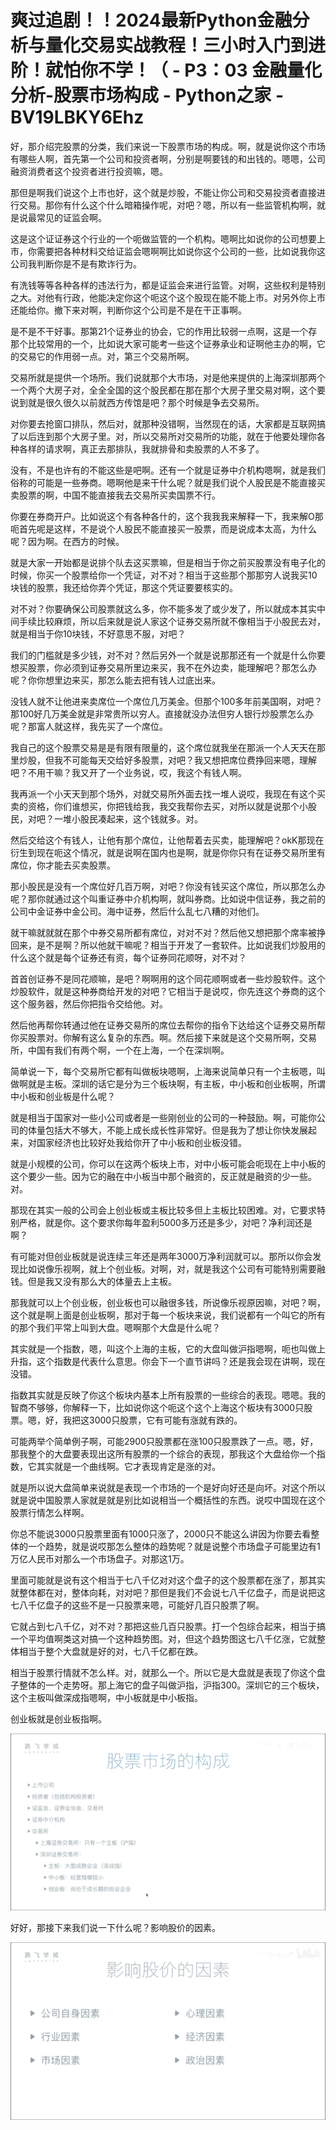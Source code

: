 # 爽过追剧！！2024最新Python金融分析与量化交易实战教程！三小时入门到进阶！就怕你不学！（ - P3：03 金融量化分析-股票市场构成 - Python之家 - BV19LBKY6Ehz

好，那介绍完股票的分类，我们来说一下股票市场的构成。啊，就是说你这个市场有哪些人啊，首先第一个公司和投资者啊，分别是啊要钱的和出钱的。嗯嗯，公司融资消费者这个投资者进行投资嘛，嗯。

那但是啊我们说这个上市也好，这个就是炒股，不能让你公司和交易投资者直接进行交易。那你有什么这个什么暗箱操作呢，对吧？嗯，所以有一些监管机构啊，就是说最常见的证监会啊。

这是这个证证券这个行业的一个呃做监管的一个机构。嗯啊比如说你的公司想要上市，你需要把各种材料交给证监会嗯啊啊比如说你这个公司的一些，比如说我你这公司我判断你是不是有欺诈行为。

有洗钱等等各种各样的违法行为，都是证监会来进行监管。对啊，这些权利是特别之大。对他有行政，他能决定你这个呃这个这个股现在能不能上市。对另外你上市还能给你。撤下来对啊，判断你这个公司是不是在干正事啊。

是不是不干好事。那第21个证券业的协会，它的作用比较弱一点啊，这是一个存那个比较常用的一个，比如说大家可能考一些这个证券承业和证啊他主办的啊，它的交易它的作用弱一点。对，第三个交易所啊。

交易所就是提供一个场所。我们说就那个大市场，对是他来提供的上海深圳那两个一个两个大房子对，全全全国的这个股民都在那在那个大房子里交易对啊，这个要说到就是很久很久以前就西方传馆是吧？那个时候是争去交易所。

对你要去抢窗口排队，然后对，就那种没错啊，当然现在的话，大家都是互联网搞了以后连到那个大房子里。对，所以交易所对交易所的功能，就在于他要处理你各种各样的请求啊，真正去那排队，我就排骨和卖股票的人不多了。

没有，不是也许有的不能这些是吧啊。还有一个就是证券中介机构嗯啊，就是我们俗称的可能是一些券商。嗯啊他是来干什么呢？就是我们说个人股民是不能直接买卖股票的啊，中国不能直接我去交易所买卖国票不行。

你要在券商开户。比如说这个有各种各什的，这个我我我来解释一下，我来解O那呃首先呢是这样，不是说个人股民不能直接买一股票，而是说成本太高，为什么呢？因为啊。在西方的时候。

就是大家一开始都是说排个队去这买票嘛，但是相当于你之前买股票没有电子化的时候，你买一个股票给你一个凭证，对不对？相当于这些那个那那穷人说我买10块钱的股票，我还给你弄个凭证，那这个凭证要要核实的。

对不对？你要确保公司股票就这么多，你不能多发了或少发了，所以就成本其实中间手续比较麻烦，所以后来就是说人家这个证券交易所就不像相当于小股民去对，就是相当于你10块钱，不好意思不服，对吧？

我们的门槛就是多少钱，对不对？然后另外一个就是说那那还有一个就是什么你要想买股票，你必须到证券交易所里边来买，我不在外边卖，能理解吧？那怎么办呢？你你想里边来买，那怎么能去把有钱人过底出来。

没钱人就不让他进来卖席位一个席位几万美金。但那个100多年前美国啊，对吧？那100好几万美金就是非常贵所以穷人。直接就没办法但穷人银行炒股票怎么办呢？那富人就这样，我先买了一个席位。

我自己的这个股票交易是是有限有限量的，这个席位就我坐在那派一个人天天在那里炒股，但我不可能每天交给好多股票，对吧？我又想把席位费挣回来嗯，理解吧？不用干嘛？我又开了一个业务说，哎，我这个有钱人啊。

我再派一个小天天到那个场外，对就交易所外面去找一堆人说哎，我现在有这个买卖的资格，你们谁想买，你把钱给我，我交我帮你去买，对所以就是说那个小股民，对吧？一堆小股民凑起来，这个钱就多。对。

然后交给这个有钱人，让他有那个席位，让他帮着去买卖，能理解吧？okK那现在衍生到现在呃这个情况，就是说啊在国内也是啊，就是你你只有在证券交易所里有席位，你才能去买卖股票。

那小股民是没有一个席位好几百万啊，对吧？你没有钱买这个席位，所以那怎么办呢？那你就通过这个叫重证券中介机构啊，就叫券商。比如说中信证券，我之前的公司中金证券中金公司。海中证券，然后什么乱七八糟的对他们。

就干嘛就就就在那个中券交易所都有席位，对对不对？然后他又想把那个席率被挣回来，是不是啊？所以他就干嘛呢？相当于开发了一套软件。比如说我们炒股用的什么这个就是每个证券还有资，每个证券同花顺呀，对不对？

首首创证券不是同花顺嘛，是吧？啊啊用的这个同花顺啊或者一些炒股软件。这个炒股软件，就是这种券商给开发的对吧？它相当于是说哎，你先连这个券商的这个这个服务器，然后你把指令交给他。对。

然后他再帮你转通过他在证券交易所的席位去帮你的指令下达给这个证券交易所帮你买股票对。你解有这么复杂的东西。啊。然后接下来就是这个交易所啊，交易所，中国有我们有两个啊，一个在上海，一个在深圳啊。

简单说一下，每个交易所它都有叫做板块嗯啊，上海来说简单只有一个主板嗯，叫做啊就是主板。深圳的话它是分为三个板块啊，有主板，中小板和创业板啊，所谓中小板和创业板是什么呢？

就是相当于国家对一些小公司或者是一些刚创业的公司的一种鼓励。啊，可能你公司的体量包括大不够大，不能上成长成长性非常好。但是我为了想让你快发展起来，对国家经济也比较好处我给你开了中小板和创业板没错。

就是小规模的公司，你可以在这两个板块上市，对中小板可能会呃现在上中小板的这个要少一些。因为它的融在中小板当中那个融资的，反正就是融资的少一些。对。

那现在其实一般的公司会上创业板或主板比较多但上主板比较困难。对，它要求特别严格，就是你。这个要求你每年盈利5000多万还是多少，对吧？净利润还是啊？

有可能对但创业板就是说连续三年还是两年3000万净利润就可以。那所以你会发现比如说像乐视啊，就上个创业板。对啊，对，就是我这个公司有可能特别需要融钱。但是我又没有那么大的体量去上主板。

那我就可以上个创业板，创业板也可以融很多钱，所说像乐视原因嘛，对吧？啊，这个就是啊上面是创业板啊，那对于每一个板块来说，我们说都有一个叫它的所有的那个我们平常上叫到大盘。嗯啊那个大盘是什么呢？

其实就是一个指数，嗯，叫这个上海的主板，它的大盘叫做沪指嗯啊，呃也叫做上升指，这个指数是代表什么意思。你会下一个直节讲吗？还是我会现在讲啊，现在没错。

指数其实就是反映了你这个板块内基本上所有股票的一些综合的表现。嗯嗯。我的智商不够够，你解释一下，比如说你这个呃这个这个上海这个板块有3000只股票。嗯，好，我把这3000只股票，它有可能有涨就有跌的。

可能两举个简单例子啊，可能2900只股票都在涨100只股票跌了一点。嗯，好，那我整个的大盘要表现出这所有股票的一个综合的表现，那我这个大盘给你一个指数，它其实就是一个曲线啊。它才表现肯定是涨的对。

就是所以说大盘简单来说就是表现一个市场的一个是好向好还是向坏。对这个所以就是说中国股票人家就是就是别比如说相当一个概括性的东西。说哎中国现在这个股票行情怎么样啊。

你总不能说3000只股票里面有1000只涨了，2000只不能这么讲因为你要去看整体的一个趋势，就是说哎那怎么整体的趋势呢？就是说整个市场盘子可能里边有1万亿人民币对那么一个市场盘子。对那这1万。

里面可能就是说有这个相当于七八千亿对对这个盘子的这个股票都在涨了，那其实就整体都在对，整体向耗，对对吧？那但是我们不会说七八千亿盘子，而是说把这七八千亿盘子的这些不是一只股票来嗯，可能好几百只股票了啊。

它就占到七八千亿，对不对？那把这些几百只股票。打一个包综合起来，相当于搞一个平均值啊类这对搞一个这种趋势图。对，但这个趋势图这七八千亿涨，它就整体相当于整个大盘就是好的对，七八千亿都在跌。

相当于股票行情就不怎么样。对，就那么一个。所以它是大盘就是表现了你这个盘子整体的一个走势呀。那上海它的盘子叫做沪指，沪指300。深圳它的三个板块，这个主板叫做深成指嗯啊，中小板就是中小板指。

创业板就是创业板指啊。

![](img/f6e71d09654606d80e49274baac791f5_1.png)

好好，那接下来我们说一下什么呢？影响股价的因素。

![](img/f6e71d09654606d80e49274baac791f5_3.png)